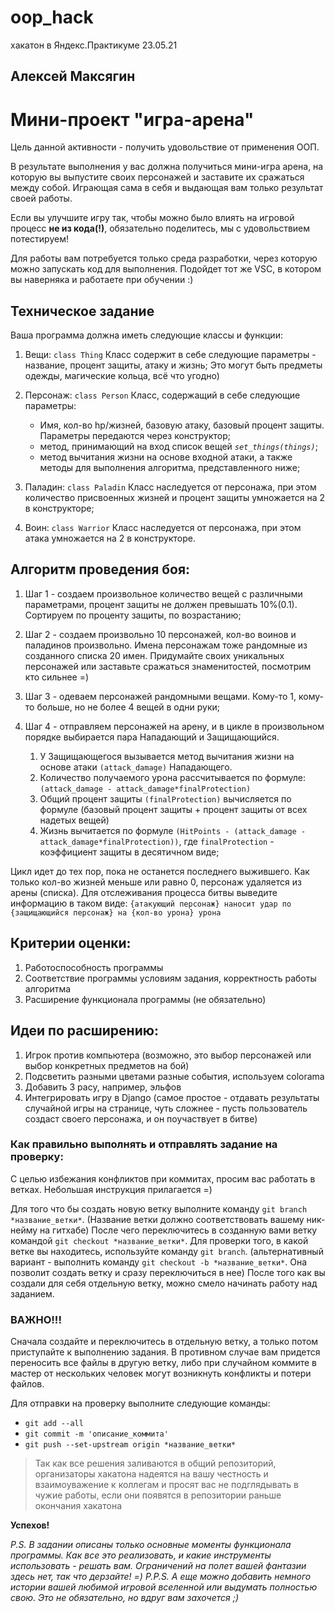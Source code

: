 # oop_hack
хакатон в Яндекс.Практикуме 23.05.21 
## Алексей Максягин

# Мини-проект "игра-арена"

Цель данной активности - получить удовольствие от применения ООП.

В результате выполнения у вас должна получиться мини-игра арена, на которую вы выпустите своих 
персонажей и заставите их сражаться между собой. Играющая сама в себя и выдающая вам только результат своей работы. 

Если вы улучшите игру так, чтобы можно было влиять на игровой процесс **не из кода(!)**, обязательно поделитесь, мы с удовольствием потестируем! 

Для работы вам потребуется только среда разработки, через которую можно запускать код для выполнения. 
Подойдет тот же VSC, в котором вы наверняка и работаете при обучении :)


## Техническое задание

Ваша программа должна иметь следующие классы и функции: 
1. Вещи: `class Thing`
    Класс содержит в себе следующие параметры - название, процент защиты, атаку и жизнь; Это могут быть предметы одежды, магические кольца, всё что угодно)

2. Персонаж: `class Person`
    Класс, содержащий в себе следующие параметры: 
    - Имя, кол-во hp/жизней, базовую атаку, базовый процент защиты. Параметры передаются через конструктор;
    - метод, принимающий на вход список вещей *`set_things(things)`*;
    - метод вычитания жизни на основе входной атаки, а также методы для выполнения алгоритма, представленного ниже;

3. Паладин: `class Paladin`
    Класс наследуется от персонажа, при этом количество присвоенных жизней и процент защиты умножается на 2 в конструкторе;

4. Воин: `class Warrior`
    Класс наследуется от персонажа, при этом атака умножается на 2 в конструкторе.

## Алгоритм проведения боя:
1. Шаг 1 - создаем произвольное количество вещей с различными параметрами, процент защиты не должен превышать 10%(0.1). 
    Сортируем по проценту защиты, по возрастанию;

2. Шаг 2 - создаем произвольно 10 персонажей, кол-во воинов и паладинов произвольно. 
    Имена персонажам тоже рандомные из созданного списка 20 имен. 
    Придумайте своих уникальных персонажей или заставьте сражаться знаменитостей, посмотрим кто сильнее =) 

3. Шаг 3 - одеваем персонажей рандомными вещами. 
    Кому-то 1, кому-то больше, но не более 4 вещей в одни руки;

4. Шаг 4 - отправляем персонажей на арену, и в цикле в произвольном порядке выбирается пара Нападающий и Защищающийся.
    1. У Защищающегося вызывается метод вычитания жизни на основе атаки `(attack_damage)` Нападающего. 
    2. Количество получаемого урона рассчитывается по формуле: `(attack_damage - attack_damage*finalProtection)`
    3. Общий процент защиты `(finalProtection)` вычисляется по формуле (базовый процент защиты + процент защиты от всех надетых вещей)
    4. Жизнь вычитается по формуле `(HitPoints - (attack_damage - attack_damage*finalProtection))`, где `finalProtection` - коэффициент защиты в десятичном виде;

Цикл идет до тех пор, пока не останется последнего выжившего. 
Как только кол-во жизней меньше или равно 0, персонаж удаляется из арены (списка). 
Для отслеживания процесса битвы выведите информацию в таком виде: `{атакующий персонаж} наносит удар по {защищающийся персонаж} на {кол-во урона} урона`


## Критерии оценки:
1) Работоспособность программы
2) Соответствие программы условиям задания, корректность работы алгоритма
3) Расширение функционала программы (не обязательно)

## Идеи по расширению:
1) Игрок против компьютера (возможно, это выбор персонажей или выбор конкретных предметов на бой)
2) Подсветить разными цветами разные события, используем colorama
3) Добавить 3 расу, например, эльфов
4) Интегрировать игру в Django (самое простое - отдавать результаты случайной игры на странице, чуть сложнее - пусть пользователь создаст своего персонажа, и он поучаствует в битве)


### Как правильно выполнять и отправлять задание на проверку:
С целью избежания конфликтов при коммитах, просим вас работать в ветках. Небольшая инструкция прилагается =)

Для того что бы создать новую ветку выполните команду `git branch *название_ветки*`.
(Название ветки должно соответствовать вашему ник-нейму на гитхабе)
После чего переключитесь в созданную вами ветку командой `git checkout *название_ветки*`.
Для проверки того, в какой ветке вы находитесь, используйте команду `git branch`.
(альтернативный вариант - выполнить команду `git checkout -b *название_ветки*`. Она позволит создать ветку и сразу переключиться в нее)
После того как вы создали для себя отдельную ветку, можно смело начинать работу над заданием.

### **ВАЖНО!!!**
Сначала создайте и переключитесь в отдельную ветку, а только потом приступайте к выполнению задания.
В противном случае вам придется переносить все файлы в другую ветку, либо при случайном коммите в мастер от нескольких человек могут возникнуть конфликты и потери файлов. 

Для отправки на проверку выполните следующие команды:
* `git add --all`
* `git commit -m 'описание_коммита'`
* `git push --set-upstream origin *название_ветки*`

> Так как все решения заливаются в общий репозиторий, организаторы хакатона надеятся на вашу честность и 
> взаимоуважение к коллегам и просят вас не подглядывать в чужие работы, если они появятся в репозитории раньше окончания хакатона

**Успехов!**


*P.S. В задании описаны только основные моменты функционала программы. Как все это реализовать, и какие инструменты использовать - решать вам. Ограничений на полет вашей фантазии здесь нет, так что дерзайте! =) 
P.P.S. А еще можно добавить немного истории вашей любимой игровой вселенной или выдумать полностью свою. Это не обязательно, но вдруг вам захочется ;)*